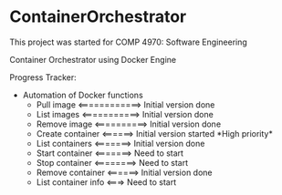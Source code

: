 # ContainerOrchestrator
This project was started for COMP 4970: Software Engineering

Container Orchestrator using Docker Engine

Progress Tracker:
- Automation of Docker functions
  - Pull image <============> Initial version done
  - List images <===========> Initial version done
  - Remove image <==========> Initial version done
  - Create container <======> Initial version started \*High priority\*
  - List containers <=======> Initial version done
  - Start container <=======> Need to start
  - Stop container <========> Need to start
  - Remove container <======> Initial version done
  - List container info <===> Need to start
